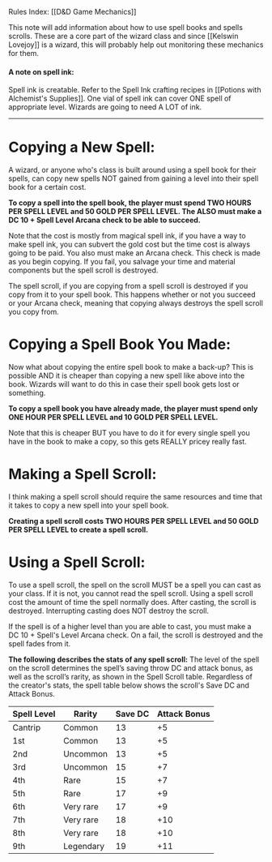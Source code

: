 Rules Index: [[D&D Game Mechanics]]

This note will add information about how to use spell books and spells scrolls. These are a core part of the wizard class and since [[Kelswin Lovejoy]] is a wizard, this will probably help out monitoring these mechanics for them. 
#### A note on spell ink:
Spell ink is creatable. Refer to the Spell Ink crafting recipes in [[Potions with Alchemist's Supplies]]. One vial of spell ink can cover ONE spell of appropriate level. Wizards are going to need A LOT of ink.

_______________________________________________________________________________
# Copying a New Spell:
A wizard, or anyone who's class is built around using a spell book for their spells, can copy new spells NOT gained from gaining a level into their spell book for a certain cost. 

**To copy a spell into the spell book, the player must spend TWO HOURS PER SPELL LEVEL and 50 GOLD PER SPELL LEVEL. The ALSO must make a DC 10 + Spell Level Arcana check to be able to succeed.**

Note that the cost is mostly from magical spell ink, if you have a way to make spell ink, you can subvert the gold cost but the time cost is always going to be paid. You also must make an Arcana check. This check is made as you begin copying. If you fail, you salvage your time and material components but the spell scroll is destroyed.

The spell scroll, if you are copying from a spell scroll is destroyed if you copy from it to your spell book. This happens whether or not you succeed or your Arcana check, meaning that copying always destroys the spell scroll you copy from. 
# Copying a Spell Book You Made:
Now what about copying the entire spell book to make a back-up? This is possible AND it is cheaper than copying a new spell like above into the book. Wizards will want to do this in case their spell book gets lost or something.

**To copy a spell book you have already made, the player must spend only ONE HOUR PER SPELL LEVEL and 10 GOLD PER SPELL LEVEL.** 

Note that this is cheaper BUT you have to do it for every single spell you have in the book to make a copy, so this gets REALLY pricey really fast. 
# Making a Spell Scroll:
I think making a spell scroll should require the same resources and time that it takes to copy a new spell into your spell book.

**Creating a spell scroll costs TWO HOURS PER SPELL LEVEL and 50 GOLD PER SPELL LEVEL to create a spell scroll.**

# Using a Spell Scroll:
To use a spell scroll, the spell on the scroll MUST be a spell you can cast as your class. If it is not, you cannot read the spell scroll. Using a spell scroll cost the amount of time the spell normally does. After casting, the scroll is destroyed. Interrupting casting does NOT destroy the scroll. 

If the spell is of a higher level than you are able to cast, you must make a DC 10 + Spell's Level Arcana check. On a fail, the scroll is destroyed and the spell fades from it.

**The following describes the stats of any spell scroll:**
The level of the spell on the scroll determines the spell’s saving throw DC and attack bonus, as well as the scroll’s rarity, as shown in the Spell Scroll table. Regardless of the creator's stats, the spell table below shows the scroll's Save DC and Attack Bonus.

|Spell Level|Rarity|Save DC|Attack Bonus|
|---|---|---|---|
|Cantrip|Common|13|+5|
|1st|Common|13|+5|
|2nd|Uncommon|13|+5|
|3rd|Uncommon|15|+7|
|4th|Rare|15|+7|
|5th|Rare|17|+9|
|6th|Very rare|17|+9|
|7th|Very rare|18|+10|
|8th|Very rare|18|+10|
|9th|Legendary|19|+11|